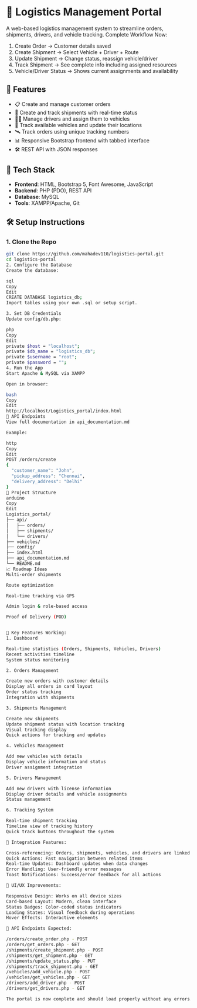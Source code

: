 # 🚚 Logistics Management Portal

A web-based logistics management system to streamline orders, shipments, drivers, and vehicle tracking.
Complete Workflow Now:
1. Create Order → Customer details saved
2. Create Shipment → Select Vehicle + Driver + Route
3. Update Shipment → Change status, reassign vehicle/driver
4. Track Shipment → See complete info including assigned resources
5. Vehicle/Driver Status → Shows current assignments and availability

## 📌 Features

- 📋 Create and manage customer orders
- 🚛 Create and track shipments with real-time status
- 🧍‍♂️ Manage drivers and assign them to vehicles
- 🚐 Track available vehicles and update their locations
- 🛰️ Track orders using unique tracking numbers
- 📊 Responsive Bootstrap frontend with tabbed interface
- 🛠️ REST API with JSON responses

## 🚀 Tech Stack

- **Frontend**: HTML, Bootstrap 5, Font Awesome, JavaScript
- **Backend**: PHP (PDO), REST API
- **Database**: MySQL
- **Tools**: XAMPP/Apache, Git

## 🛠️ Setup Instructions

### 1. Clone the Repo

```bash
git clone https://github.com/mahadev110/logistics-portal.git
cd logistics-portal
2. Configure the Database
Create the database:

sql
Copy
Edit
CREATE DATABASE logistics_db;
Import tables using your own .sql or setup script.

3. Set DB Credentials
Update config/db.php:

php
Copy
Edit
private $host = "localhost";
private $db_name = "logistics_db";
private $username = "root";
private $password = "";
4. Run the App
Start Apache & MySQL via XAMPP

Open in browser:

bash
Copy
Edit
http://localhost/Logistics_portal/index.html
🔗 API Endpoints
View full documentation in api_documentation.md

Example:

http
Copy
Edit
POST /orders/create
{
  "customer_name": "John",
  "pickup_address": "Chennai",
  "delivery_address": "Delhi"
}
📁 Project Structure
arduino
Copy
Edit
Logistics_portal/
├── api/
│   ├── orders/
│   ├── shipments/
│   └── drivers/
├── vehicles/
├── config/
├── index.html
├── api_documentation.md
└── README.md
📈 Roadmap Ideas
Multi-order shipments

Route optimization

Real-time tracking via GPS

Admin login & role-based access

Proof of Delivery (POD)


🔧 Key Features Working:
1. Dashboard

Real-time statistics (Orders, Shipments, Vehicles, Drivers)
Recent activities timeline
System status monitoring

2. Orders Management

Create new orders with customer details
Display all orders in card layout
Order status tracking
Integration with shipments

3. Shipments Management

Create new shipments
Update shipment status with location tracking
Visual tracking display
Quick actions for tracking and updates

4. Vehicles Management

Add new vehicles with details
Display vehicle information and status
Driver assignment integration

5. Drivers Management

Add new drivers with license information
Display driver details and vehicle assignments
Status management

6. Tracking System

Real-time shipment tracking
Timeline view of tracking history
Quick track buttons throughout the system

🚀 Integration Features:

Cross-referencing: Orders, shipments, vehicles, and drivers are linked
Quick Actions: Fast navigation between related items
Real-time Updates: Dashboard updates when data changes
Error Handling: User-friendly error messages
Toast Notifications: Success/error feedback for all actions

📱 UI/UX Improvements:

Responsive Design: Works on all device sizes
Card-based Layout: Modern, clean interface
Status Badges: Color-coded status indicators
Loading States: Visual feedback during operations
Hover Effects: Interactive elements

🔌 API Endpoints Expected:

/orders/create_order.php - POST
/orders/get_orders.php - GET
/shipments/create_shipment.php - POST
/shipments/get_shipment.php - GET
/shipments/update_status.php - PUT
/shipments/track_shipment.php - GET
/vehicles/add_vehicle.php - POST
/vehicles/get_vehicles.php - GET
/drivers/add_driver.php - POST
/drivers/get_drivers.php - GET

The portal is now complete and should load properly without any errors. All functions are integrated and working together as a comprehensive logistics management system.